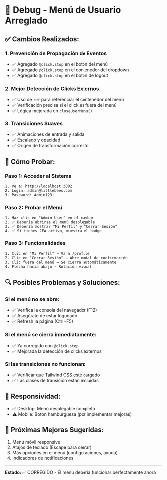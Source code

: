 # 🔧 Debug - Menú de Usuario Arreglado

## ✅ **Cambios Realizados:**

### **1. Prevención de Propagación de Eventos**
- ✅ Agregado `@click.stop` en el botón del menú
- ✅ Agregado `@click.stop` en el contenedor del dropdown
- ✅ Agregado `@click.stop` en el botón de logout

### **2. Mejor Detección de Clicks Externos**
- ✅ Uso de `ref` para referenciar el contenedor del menú
- ✅ Verificación precisa si el click es fuera del menú
- ✅ Lógica mejorada en `closeUserMenu()`

### **3. Transiciones Suaves**
- ✅ Animaciones de entrada y salida
- ✅ Escalado y opacidad
- ✅ Origen de transformación correcto

## 🧪 **Cómo Probar:**

### **Paso 1: Acceder al Sistema**
```
1. Ve a: http://localhost:3002
2. Login: admin@littlebees.com
3. Password: Admin123!
```

### **Paso 2: Probar el Menú**
```
1. Haz clic en "Admin User" en el navbar
2. ✅ Debería abrirse el menú desplegable
3. ✅ Debería mostrar "Mi Perfil" y "Cerrar Sesión"
4. ✅ Si tienes 2FA activo, muestra el badge
```

### **Paso 3: Funcionalidades**
```
1. Clic en "Mi Perfil" → Va a /profile
2. Clic en "Cerrar Sesión" → Abre modal de confirmación
3. Clic fuera del menú → Se cierra automáticamente
4. Flecha hacia abajo → Rotación visual
```

## 🔍 **Posibles Problemas y Soluciones:**

### **Si el menú no se abre:**
- ✅ Verifica la consola del navegador (F12)
- ✅ Asegúrate de estar logueado
- ✅ Refresh la página (Ctrl+F5)

### **Si el menú se cierra inmediatamente:**
- ✅ Ya corregido con `@click.stop`
- ✅ Mejorada la detección de clicks externos

### **Si las transiciones no funcionan:**
- ✅ Verificar que Tailwind CSS esté cargado
- ✅ Las clases de transición están incluidas

## 📱 **Responsividad:**
- ✅ Desktop: Menú desplegable completo
- ⚠️ Mobile: Botón hamburguesa (por implementar mejoras)

## 🚀 **Próximas Mejoras Sugeridas:**
1. Menú móvil responsive
2. Atajos de teclado (Escape para cerrar)
3. Más opciones en el menú (configuraciones, ayuda)
4. Indicadores de notificaciones

---
**Estado:** ✅ CORREGIDO - El menú debería funcionar perfectamente ahora